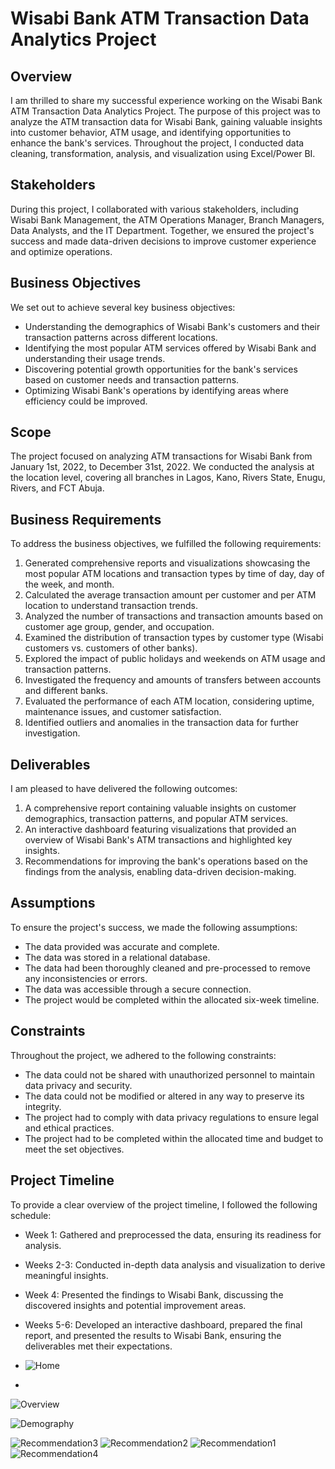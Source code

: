 # Wisabi Bank ATM Transaction Data Analytics Project

## Overview
I am thrilled to share my successful experience working on the Wisabi Bank ATM Transaction Data Analytics Project. The purpose of this project was to analyze the ATM transaction data for Wisabi Bank, gaining valuable insights into customer behavior, ATM usage, and identifying opportunities to enhance the bank's services. Throughout the project, I conducted data cleaning, transformation, analysis, and visualization using Excel/Power BI.

## Stakeholders
During this project, I collaborated with various stakeholders, including Wisabi Bank Management, the ATM Operations Manager, Branch Managers, Data Analysts, and the IT Department. Together, we ensured the project's success and made data-driven decisions to improve customer experience and optimize operations.

## Business Objectives
We set out to achieve several key business objectives:

- Understanding the demographics of Wisabi Bank's customers and their transaction patterns across different locations.
- Identifying the most popular ATM services offered by Wisabi Bank and understanding their usage trends.
- Discovering potential growth opportunities for the bank's services based on customer needs and transaction patterns.
- Optimizing Wisabi Bank's operations by identifying areas where efficiency could be improved.

## Scope
The project focused on analyzing ATM transactions for Wisabi Bank from January 1st, 2022, to December 31st, 2022. We conducted the analysis at the location level, covering all branches in Lagos, Kano, Rivers State, Enugu, Rivers, and FCT Abuja.

## Business Requirements
To address the business objectives, we fulfilled the following requirements:

1. Generated comprehensive reports and visualizations showcasing the most popular ATM locations and transaction types by time of day, day of the week, and month.
2. Calculated the average transaction amount per customer and per ATM location to understand transaction trends.
3. Analyzed the number of transactions and transaction amounts based on customer age group, gender, and occupation.
4. Examined the distribution of transaction types by customer type (Wisabi customers vs. customers of other banks).
5. Explored the impact of public holidays and weekends on ATM usage and transaction patterns.
6. Investigated the frequency and amounts of transfers between accounts and different banks.
7. Evaluated the performance of each ATM location, considering uptime, maintenance issues, and customer satisfaction.
8. Identified outliers and anomalies in the transaction data for further investigation.

## Deliverables
I am pleased to have delivered the following outcomes:

1. A comprehensive report containing valuable insights on customer demographics, transaction patterns, and popular ATM services.
2. An interactive dashboard featuring visualizations that provided an overview of Wisabi Bank's ATM transactions and highlighted key insights.
3. Recommendations for improving the bank's operations based on the findings from the analysis, enabling data-driven decision-making.

## Assumptions
To ensure the project's success, we made the following assumptions:

- The data provided was accurate and complete.
- The data was stored in a relational database.
- The data had been thoroughly cleaned and pre-processed to remove any inconsistencies or errors.
- The data was accessible through a secure connection.
- The project would be completed within the allocated six-week timeline.

## Constraints
Throughout the project, we adhered to the following constraints:

- The data could not be shared with unauthorized personnel to maintain data privacy and security.
- The data could not be modified or altered in any way to preserve its integrity.
- The project had to comply with data privacy regulations to ensure legal and ethical practices.
- The project had to be completed within the allocated time and budget to meet the set objectives.

## Project Timeline
To provide a clear overview of the project timeline, I followed the following schedule:

- Week 1: Gathered and preprocessed the data, ensuring its readiness for analysis.
- Weeks 2-3: Conducted in-depth data analysis and visualization to derive meaningful insights.
- Week 4: Presented the findings to Wisabi Bank, discussing the discovered insights and potential improvement areas.
- Weeks 5-6: Developed an interactive dashboard, prepared the final report, and presented the results to Wisabi Bank, ensuring the deliverables met their expectations.

- ![Home](https://github.com/Omarahmed988/Wisabi-Bank/assets/125869446/3b1dce98-47cc-4029-b930-0a01a3b6bbe2)
- 
![Overview](https://github.com/Omarahmed988/Wisabi-Bank/assets/125869446/71081cef-b868-4437-b49d-4df37507dae4)

![Demography](https://github.com/Omarahmed988/Wisabi-Bank/assets/125869446/99a0bba2-f412-445b-8b26-c41d2161b65d)

![Recommendation3](https://github.com/Omarahmed988/Wisabi-Bank/assets/125869446/5e76c2dc-db8c-43b4-ada9-fc93f6914502)
![Recommendation2](https://github.com/Omarahmed988/Wisabi-Bank/assets/125869446/709e4ac8-af27-4026-a59e-6361762262e2)
![Recommendation1](https://github.com/Omarahmed988/Wisabi-Bank/assets/125869446/0f5b10ff-9548-4b1c-9181-9b8cfce419c0)
![Recommendation4](https://github.com/Omarahmed988/Wisabi-Bank/assets/125869446/8130dcf5-158d-4f1d-89c7-572ba41af31a)
